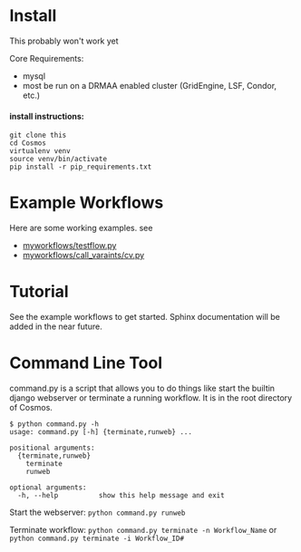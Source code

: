 # Install
This probably won't work yet

Core Requirements:
- mysql
- most be run on a DRMAA enabled cluster (GridEngine, LSF, Condor, etc.)

#### install instructions:
	git clone this
	cd Cosmos
	virtualenv venv
	source venv/bin/activate
	pip install -r pip_requirements.txt

# Example Workflows

Here are some working examples.  see
* [myworkflows/testflow.py](Cosmos/blob/master/my_workflows/testflow.py)
* [myworkflows/call_varaints/cv.py](Cosmos/blob/master/my_workflows/call_variants/cv.py)


# Tutorial

See the example workflows to get started.  Sphinx documentation will be added in the near future.

# Command Line Tool
command.py is a script that allows you to do things like start the builtin django webserver
or terminate a running workflow.  It is in the root directory of Cosmos.

	$ python command.py -h
	usage: command.py [-h] {terminate,runweb} ...

	positional arguments:
	  {terminate,runweb}
	    terminate
	    runweb

	optional arguments:
	  -h, --help          show this help message and exit


Start the webserver: `python command.py runweb`

Terminate workflow: `python command.py terminate -n Workflow_Name` or `python command.py terminate -i Workflow_ID#`
